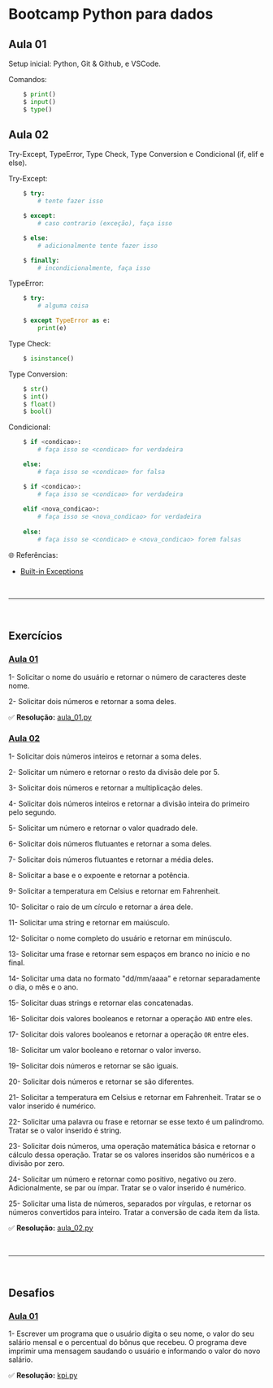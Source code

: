 # Bootcamp Python para dados

## Aula 01
Setup inicial: Python, Git & Github, e VSCode.

Comandos:
```python
    $ print()
    $ input()
    $ type()
```



## Aula 02
Try-Except, TypeError, Type Check, Type Conversion e Condicional (if, elif e else).

Try-Except:
```python
    $ try:
        # tente fazer isso

    $ except:
        # caso contrario (exceção), faça isso

    $ else:
        # adicionalmente tente fazer isso

    $ finally:
        # incondicionalmente, faça isso
```

TypeError:
```python
    $ try:
        # alguma coisa

    $ except TypeError as e:
        print(e)
```

Type Check:
```python
    $ isinstance()
```

Type Conversion:
```python
    $ str()
    $ int()
    $ float()
    $ bool()
```

Condicional:
```python
    $ if <condicao>:
        # faça isso se <condicao> for verdadeira

    else:
        # faça isso se <condicao> for falsa
```


```python
    $ if <condicao>:
        # faça isso se <condicao> for verdadeira
    
    elif <nova_condicao>:
        # faça isso se <nova_condicao> for verdadeira
    
    else:
        # faça isso se <condicao> e <nova_condicao> forem falsas
```


🌐 Referências:
- [Built-in Exceptions](https://docs.python.org/3/library/exceptions.html#bltin-exceptions)


<br>
<hr />
<br>

## Exercícios

### [Aula 01](#aula-01)

1- Solicitar o nome do usuário e retornar o número de caracteres deste nome.

2- Solicitar dois números e retornar a soma deles.

✅ **Resolução:** [aula_01.py](https://github.com/gpchierentin/lll/tree/main/Python/Jornada%20de%20Dados/Bootcamp%20Python%20para%20dados/aula_01.py)



### [Aula 02](#aula-02)

1- Solicitar dois números inteiros e retornar a soma deles.

2- Solicitar um número e retornar o resto da divisão dele por 5.

3- Solicitar dois números e retornar a multiplicação deles.

4- Solicitar dois números inteiros e retornar a divisão inteira do primeiro pelo segundo.

5- Solicitar um número e retornar o valor quadrado dele.

6- Solicitar dois números flutuantes e retornar a soma deles.

7- Solicitar dois números flutuantes e retornar a média deles.

8- Solicitar a base e o expoente e retornar a potência.

9- Solicitar a temperatura em Celsius e retornar em Fahrenheit.

10- Solicitar o raio de um círculo e retornar a área dele.

11- Solicitar uma string e retornar em maiúsculo.

12- Solicitar o nome completo do usuário e retornar em minúsculo.

13- Solicitar uma frase e retornar sem espaços em branco no início e no final.

14- Solicitar uma data no formato "dd/mm/aaaa" e retornar separadamente o dia, o mês e o ano.

15- Solicitar duas strings e retornar elas concatenadas.

16- Solicitar dois valores booleanos e retornar a operação `AND` entre eles.

17- Solicitar dois valores booleanos e retornar a operação `OR` entre eles.

18- Solicitar um valor booleano e retornar o valor inverso.

19- Solicitar dois números e retornar se são iguais.

20- Solicitar dois números e retornar se são diferentes.

21- Solicitar a temperatura em Celsius e retornar em Fahrenheit.
Tratar se o valor inserido é numérico.

22- Solicitar uma palavra ou frase e retornar se esse texto é um palíndromo.
Tratar se o valor inserido é string.

23- Solicitar dois números, uma operação matemática básica e retornar o cálculo dessa operação.
Tratar se os valores inseridos são numéricos e a divisão por zero.

24- Solicitar um número e retornar como positivo, negativo ou zero. Adicionalmente, se par ou ímpar.
Tratar se o valor inserido é numérico.

25- Solicitar uma lista de números, separados por vírgulas, e retornar os números convertidos para inteiro.
Tratar a conversão de cada item da lista.

✅ **Resolução:** [aula_02.py](https://github.com/gpchierentin/lll/tree/main/Python/Jornada%20de%20Dados/Bootcamp%20Python%20para%20dados/aula_02.py)


<br>
<hr />
<br>


## Desafios

### [Aula 01](#aula-01)

1- Escrever um programa que o usuário digita o seu nome, o valor do seu salário mensal e o percentual do bônus que recebeu. 
O programa deve imprimir uma mensagem saudando o usuário e informando o valor do novo salário.

✅ **Resolução:** [kpi.py](https://github.com/gpchierentin/lll/tree/main/Python/Jornada%20de%20Dados/Bootcamp%20Python%20para%20dados/kpi.py)
